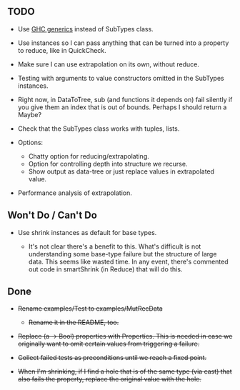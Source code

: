 TODO
-----------------------------------------------

* Use [GHC generics](http://www.haskell.org/ghc/docs/latest/html/users_guide/generic-programming.html)
  instead of SubTypes class.

* Use instances so I can pass anything that can be turned into a property to
  reduce, like in QuickCheck.

* Make sure I can use extrapolation on its own, without reduce.

* Testing with arguments to value constructors omitted in the SubTypes
  instances.

* Right now, in DataToTree, sub (and functions it depends on) fail silently if
  you give them an index that is out of bounds.  Perhaps I should return a
  Maybe?  

* Check that the SubTypes class works with tuples, lists.

* Options:
  * Chatty option for reducing/extrapolating.
  * Option for controlling depth into structure we recurse.
  * Show output as data-tree or just replace values in extrapolated value.

* Performance analysis of extrapolation.


Won't Do / Can't Do
-----------------------------------------------
* Use shrink instances as default for base types.

  * It's not clear there's a benefit to this.  What's difficult is not
    understanding some base-type failure but the structure of large data.  This
    seems like wasted time.  In any event, there's commented out code in
    smartShrink (in Reduce) that will do this.


Done
-----------------------------------------------
* ~~Rename examples/Test to examples/MutRecData~~

  * ~~Rename it in the README, too.~~

* ~~Replace (a -> Bool) properties with Properties.  This is needed in case we
  originally want to omit certain values from triggering a failure.~~

* ~~Collect failed tests as preconditions until we reach a fixed point.~~

* ~~When I'm shrinking, if I find a hole that is of the same type (via cast)
  that also fails the property, replace the original value with the hole.~~


